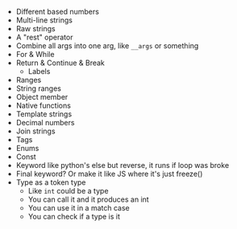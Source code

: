 - Different based numbers
- Multi-line strings
- Raw strings
- A "rest" operator
- Combine all args into one arg, like `__args` or something
- For & While
- Return & Continue & Break
  - Labels
- Ranges
- String ranges
- Object member
- Native functions
- Template strings
- Decimal numbers
- Join strings
- Tags
- Enums
- Const
- Keyword like python's else but reverse, it runs if loop was broke
- Final keyword? Or make it like JS where it's just freeze()
- Type as a token type
  - Like `int` could be a type
  - You can call it and it produces an int
  - You can use it in a match case
  - You can check if a type is it
